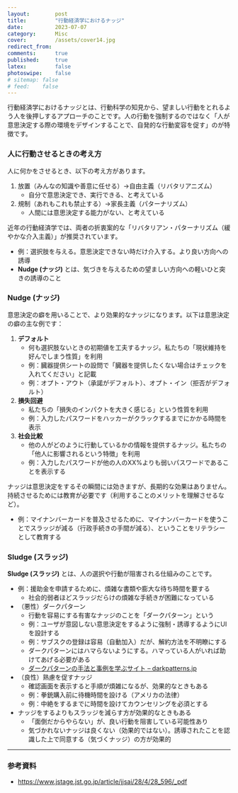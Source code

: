 ```yaml
---
layout:        post
title:         "行動経済学におけるナッジ"
date:          2023-07-07
category:      Misc
cover:         /assets/cover14.jpg
redirect_from:
comments:      true
published:     true
latex:         false
photoswipe:    false
# sitemap: false
# feed:    false
---
```


行動経済学におけるナッジとは、行動科学の知見から、望ましい行動をとれるよう人を後押しするアプローチのことです。人の行動を強制するのではなく「人が意思決定する際の環境をデザインすることで、自発的な行動変容を促す」のが特徴です。

### 人に行動させるときの考え方
人に何かをさせるとき、以下の考え方があります。
1. 放置（みんなの知識や善意に任せる）→自由主義（リバタリアニズム）
    - 自分で意思決定でき、実行できる、と考えている
1. 規制（あれもこれも禁止する）→家長主義（パターナリズム）
    - 人間には意思決定する能力がない、と考えている

近年の行動経済学では、両者の折衷案的な「リバタリアン・パターナリズム（緩やかな介入主義）」が推奨されています。
- 例：選択肢を与える。意思決定できない時だけ介入する。より良い方向への誘導
- **Nudge (ナッジ)** とは、気づきを与えるための望ましい方向への軽いひと突きの誘導のこと

### Nudge (ナッジ)
意思決定の癖を用いることで、より効果的なナッジになります。以下は意思決定の癖の主な例です：
1. **デフォルト**
    - 何も選択肢ないときの初期値を工夫するナッジ。私たちの「現状維持を好んでしまう性質」を利用
    - 例：臓器提供シートの設問で「臓器を提供したくない場合はチェックを入れてください」と記載
    - 例：オプト・アウト（承諾がデフォルト）、オプト・イン（拒否がデフォルト）
2. **損失回避**
    - 私たちの「損失のインパクトを大きく感じる」という性質を利用
    - 例：入力したパスワードをハッカーがクラックするまでにかかる時間を表示
3. **社会比較**
    - 他の人がどのように行動しているかの情報を提供するナッジ。私たちの「他人に影響されるという特徴」を利用
    - 例：入力したパスワードが他の人のXX%よりも弱いパスワードであることを表示する

ナッジは意思決定をするその瞬間には効きますが、長期的な効果はありません。持続させるためには教育が必要です（利用することのメリットを理解させるなど）。
- 例：マイナンバーカードを普及させるために、マイナンバーカードを使うことでスラッジが減る（行政手続きの手間が減る）、ということをリテラシーとして教育する

### Sludge (スラッジ)
**Sludge (スラッジ)** とは、人の選択や行動が阻害される仕組みのことです。
- 例：援助金を申請するために、煩雑な書類や膨大な待ち時間を要する
    - 社会的弱者ほどスラッジだらけの煩雑な手続きが困難になっている
- （悪性）ダークパターン
    - 行動を容易にする有害なナッジのことを「ダークパターン」という
    - 例：ユーザが意図しない意思決定をするように強制・誘導するようにUIを設計する
    - 例：サブスクの登録は容易（自動加入）だが、解約方法を不明瞭にする
    - ダークパターンにはハマらないようにする。ハマっている人がいれば助けてあげる必要がある
    - [ダークパターンの手法と事例を学ぶサイト – darkpatterns.jp](https://darkpatterns.jp/)
- （良性）熟慮を促すナッジ
    - 確認画面を表示すると手順が煩雑になるが、効果的なときもある
    - 例：拳銃購入前に待機時間を設ける（アメリカの法律）
    - 例：中絶をするまでに時間を設けてカウンセリングを必須とする
- ナッジをするよりもスラッジを減らす方が効果的なときもある
    - 「面倒だからやらない」が、良い行動を阻害している可能性あり
    - 気づかれないナッジは良くない（効果的ではない）。誘導されたことを認識した上で同意する（気づくナッジ）の方が効果的



---

### 参考資料
- https://www.jstage.jst.go.jp/article/jjsai/28/4/28_596/_pdf
